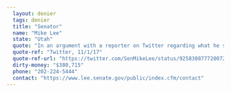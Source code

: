 ```yaml
---
  layout: denier
  tags: denier
  title: "Senator"
  name: "Mike Lee"
  state: "Utah"
  quote: "In an argument with a reporter on Twitter regarding what he said during NASA nominee Jim Bridenstine's Senate hearing in November 2017, Sen. Lee wrote, \"'Climate-warming trends over the past century are extremely likely due to human activities' ≠ human activities are primary drivers of trends.\" In the comment thread, the reporter posted Sen. Lee's full statement from the hearing: \"There was a discussion a moment ago about climate change, and whether or not you regard climate change as being primarily caused by human activity. It's my understanding that it's not even the position of NASA at this point that there is a consensus point. So I think it was entirely appropriate for you to defer and acknowledge your viewpoint that it is an issue, a factor, but defer to answer the question as to whether or not is the primary driver of it.\""
  quote-ref: "Twitter, 11/1/17"
  quote-ref-url: "https://twitter.com/SenMikeLee/status/925830877720072192"
  dirty-money: "$380,715"
  phone: "202-224-5444"
  contact: "https://www.lee.senate.gov/public/index.cfm/contact"
---
```

